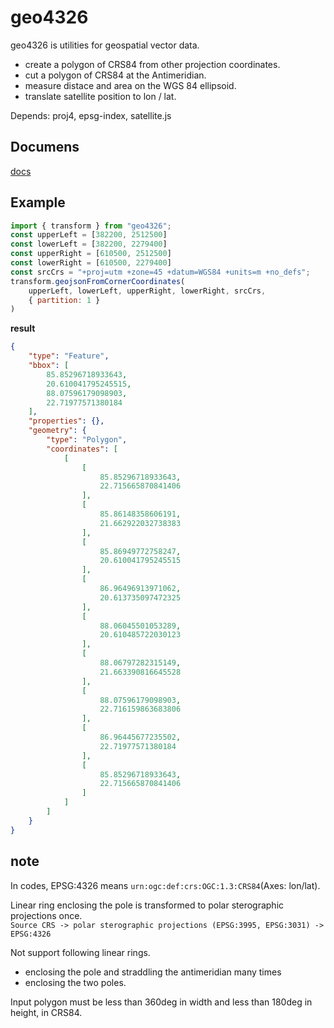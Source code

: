 # geo4326

geo4326 is utilities for geospatial vector data.

- create a polygon of CRS84 from other projection coordinates.
- cut a polygon of CRS84 at the Antimeridian.
- measure distace and area on the WGS 84 ellipsoid.
- translate satellite position to lon / lat.

Depends: proj4, epsg-index, satellite.js

## Documens

[docs](docs/README.md)

## Example

```JavaScript
import { transform } from "geo4326";
const upperLeft = [382200, 2512500]
const lowerLeft = [382200, 2279400]
const upperRight = [610500, 2512500]
const lowerRight = [610500, 2279400]
const srcCrs = "+proj=utm +zone=45 +datum=WGS84 +units=m +no_defs";
transform.geojsonFromCornerCoordinates(
    upperLeft, lowerLeft, upperRight, lowerRight, srcCrs,
    { partition: 1 }
)
```

**result**

```JSON
{
    "type": "Feature",
    "bbox": [
        85.85296718933643,
        20.610041795245515,
        88.07596179098903,
        22.71977571380184
    ],
    "properties": {},
    "geometry": {
        "type": "Polygon",
        "coordinates": [
            [
                [
                    85.85296718933643,
                    22.715665870841406
                ],
                [
                    85.86148358606191,
                    21.662922032738383
                ],
                [
                    85.86949772758247,
                    20.610041795245515
                ],
                [
                    86.96496913971062,
                    20.613735097472325
                ],
                [
                    88.06045501053289,
                    20.610485722030123
                ],
                [
                    88.06797282315149,
                    21.663390816645528
                ],
                [
                    88.07596179098903,
                    22.716159863683806
                ],
                [
                    86.96445677235502,
                    22.71977571380184
                ],
                [
                    85.85296718933643,
                    22.715665870841406
                ]
            ]
        ]
    }
}
```

## note

In codes, EPSG:4326 means `urn:ogc:def:crs:OGC:1.3:CRS84`(Axes: lon/lat).

Linear ring enclosing the pole is transformed to polar sterographic projections once.  
`Source CRS -> polar sterographic projections (EPSG:3995, EPSG:3031) -> EPSG:4326`

Not support following linear rings.

- enclosing the pole and straddling the antimeridian many times
- enclosing the two poles.

Input polygon must be less than 360deg in width and less than 180deg in height, in CRS84.
